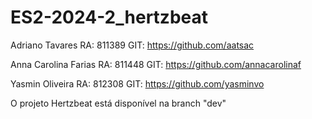 # ES2-2024-2_hertzbeat

Adriano Tavares RA: 811389 GIT: https://github.com/aatsac

Anna Carolina Farias RA: 811448 GIT: https://github.com/annacarolinaf

Yasmin Oliveira RA: 812308 GIT: https://github.com/yasminvo

O projeto Hertzbeat está disponível na branch "dev"
